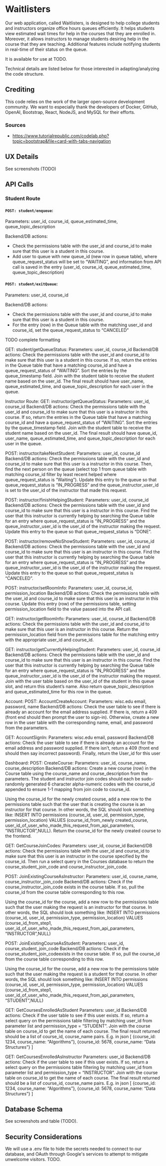 # Waitlisters

Our web application, called Waitlisters, is designed to help college students and instructors organize office hours queues efficiently. It helps students view estimated wait times for help in the courses that they are enrolled in. Moreover, it allows instructors to manage students desiring help in the course that they are teaching. Additional features include  notifying students in real-time of their status on the queue.

It is available for use at TODO.

Technical details are listed below for those interested in adapting/analyzing the code structure.

## Crediting

This code relies on the work of the larger open-source development community. We want to especially thank the developers of Docker, GitHub, OpenAI, Bootstrap, React, NodeJS, and MySQL for their efforts.

### Sources

* https://www.tutorialrepublic.com/codelab.php?topic=bootstrap&file=card-with-tabs-navigation


## UX Details

See screenshots (TODO)

## API Calls

### Student Route

#### `POST: student/enqueue`:
Parameters: user_id, course_id,  queue_estimated_time, queue_topic_description

Backend/DB actions:
* Check the permissions table with the user_id and course_id to make sure that this user is a student in this course.
* Add user to queue with new queue_id (new row in queue table), where queue_request_status will be set to “WAITING”, and information from API call is saved in the entry (user_id, course_id,  queue_estimated_time, queue_topic_description)

#### `POST: student/exitQueue`:
Parameters: user_id, course_id

Backend/DB actions: 
* Check the permissions table with the user_id and course_id to make sure that this 
user is a student in this course.
* For the entry (row) in the Queue table with the matching user_id 
and course_id, set the queue_request_status to “CANCELED”

TODO complete formatting

GET: student/getQueueStatus:
	Parameters: user_id, course_id
	Backend/DB actions: 
		Check the permissions table with the user_id and course_id to make sure that this 
user is a student in this course. If so, return the entries in the Queue table that have a matching 
course_id and have a queue_request_status of “WAITING”. Sort the entries by the 
queue_timestamp field. Join with the student table to receive the student name based on the 
user_id. The final result should have user_name, queue_estimated_time, and 
queue_topic_description for each user in the queue.

Instructor Route:
GET: instructor/getQueueStatus:
	Parameters: user_id, course_id
	Backend/DB actions: 
		Check the permissions table with the user_id and course_id to make sure that this 
user is a instructor in this course. If so, return the entries in the Queue table that have a matching 
course_id and have a queue_request_status of “WAITING”. Sort the entries by the 
queue_timestamp field. Join with the student table to receive the student name based on the 
user_id. The final result should have queue_id, user_name, queue_estimated_time, and 
queue_topic_description for each user in the queue.

POST: instructor/takeNextStudent:
	Parameters: user_id, course_id
Backend/DB actions: 
	Check the permissions table with the user_id and course_id to make sure that this 
user is a instructor in this course. Then, find the next person on the queue (select top 1 from queue 
table with matching course_id filter by least recent helped where queue_request_status is 
“Waiting”). Update this entry to the queue so that queue_request_status is “IN_PROGRESS” and 
the queue_instructor_user_id is set to the user_id of the instructor that made this request.

POST: instructor/finishHelpingStudent:
	Parameters: user_id, course_id
Backend/DB actions: 
	Check the permissions table with the user_id and course_id to make sure that this 
user is a instructor in this course.  Find the user that this instructor is currently helping by 
searching the Queue table for an entry where queue_request_status is “IN_PROGRESS” and the 
queue_instructor_user_id is the user_id of the instructor making the request. Update this entry to 
the queue so that queue_request_status is “DONE”.

POST: instructor/removeNoShowStudent:
	Parameters: user_id, course_id
Backend/DB actions: 
	Check the permissions table with the user_id and course_id to make sure that this 
user is an instructor in this course.  Find the user that this instructor is currently helping by 
searching the Queue table for an entry where queue_request_status is “IN_PROGRESS” and the 
queue_instructor_user_id is the user_id of the instructor making the request. Update this entry to 
the queue so that queue_request_status is “CANCELED”.

POST: instructor/setRoomInfo:
	Parameters: user_id, course_id, permission_location
Backend/DB actions: 
	Check the permissions table with the user_id and course_id to make sure that this 
user is an instructor in this course.  Update this entry (row) of the permissions table, setting 
permission_location field to the value passed into the API call.

GET: instructor/getRoomInfo:
	Parameters: user_id, course_id
Backend/DB actions: 
	Check the permissions table with the user_id and course_id to make sure that this 
user is an instructor in this course.  Return the permission_location field from the 
permissions table for the matching entry with the appropriate user_id and course_id. 

GET: instructor/getCurrentlyHelpingStudent:
	Parameters: user_id, course_id
	Backend/DB actions: 
		Check the permissions table with the user_id and course_id to make sure that this 
user is an instructor in this course. Find the user that this instructor is currently helping by 
searching the Queue table for an entry where queue_request_status is “IN_PROGRESS” and the 
queue_instructor_user_id is the user_id of the instructor making the request. Join with the user 
table based on the user_id of the student in this queue slot, and return this student’s name. Also 
return queue_topic_description and queue_estimated_time for this row in the queue.

Account:
POST: AccountCreateAccount:
	Parameters: wisc.edu email, password, name
	Backend/DB actions: 
		Check the user table to see if there is already an account for the email address supplied. If there is, 
return a 409 (front end should then prompt the user to sign-in). Otherwise, create a new row in 
the user table with the corresponding name, email, and password from the parameters. 

GET: AccountSignIn:
	Parameters: wisc.edu email, password
	Backend/DB actions: 
		Check the user table to see if there is already an account for the email address and password 
supplied. If there isn’t, return a 409 (front end should then say incorrect password). Finally, return the User_id for this user

Dashboard:
POST: CreateCourse:
	Parameters: user_id, course_name, course_description
	Backend/DB actions: 
Create a new course (row) in the Course table using the course_name and course_description from the parameters. The student and instructor join codes should each be sudo-randomly generated 6 character alpha-numeric codes with the course_id appended to ensure 1-1 mapping from join code to course_id.

Using the course_id for the newly created course, add a new row to the permissions table such that the user that is creating the course is an instructor for that course. In other words, the SQL should look something like:
INSERT INTO permissions (course_id, user_id, permission_type, permission_location) VALUES (course_id_from_newly created_course, user_id_of_user_who_made_this_request_from_api_parameters, “INSTRUCTOR”,NULL). 
Return the course_id for the newly created course to the frontend.

GET: GetCourseJoinCodes:
	Parameters: user_id, course_id
	Backend/DB actions: 
Check the permissions table with the user_id and course_id to make sure that this user is an instructor in the course specified by the course_id. Then run a select query in the Courses database to return the course_student_join_code and course_instructor_join_code.

POST: JoinExistingCourseAsInstructor:
	Parameters: user_id, course_name, course_instructor_join_code
	Backend/DB actions: 
Check if the course_instructor_join_code exists in the course table. If so, pull the course_id from the course table corresponding to this row.

Using the course_id for the course, add a new row to the permissions table such that the user making the request  is an instructor for that course. In other words, the SQL should look something like:
INSERT INTO permissions (course_id, user_id, permission_type, permission_location) VALUES (course_id_from_step1, user_id_of_user_who_made_this_request_from_api_parameters, “INSTRUCTOR”,NULL) 

POST: JoinExistingCourseAsStudent:
	Parameters: user_id, course_student_join_code
	Backend/DB actions: 
Check if the course_student_join_codeexists in the course table. If so, pull the course_id from the course table corresponding to this row.

Using the course_id for the course, add a new row to the permissions table such that the user making the request  is a student for that course. In other words, the SQL should look something like:
INSERT INTO permissions (course_id, user_id, permission_type, permission_location) VALUES (course_id_from_step1, user_id_of_user_who_made_this_request_from_api_parameters, “STUDENT”,NULL) 

GET: GetCoursesEnrolledAsStudent
	Parameters: user_id
	Backend/DB actions: 
Check if the user table to see if this user exists. If so, return a select query on the permissions table filtering by matching user_id from parameter list and permission_type = “STUDENT”. Join with the course table on course_id to get the name of each course. The final result returned should be a list of course_id, course_name pairs. E.g. in json
[
{course_id: 1234, course_name: “Algorithms”},
{course_id: 5678, course_name: “Data Structures”}
]

GET: GetCoursesEnrolledAsInstructor
	Parameters: user_id
	Backend/DB actions: 
Check if the user table to see if this user exists. If so, return a select query on the permissions table filtering by matching user_id from parameter list and permission_type = “INSTRUCTOR”. Join with the course table on course_id to get the name of each course. The final result returned should be a list of course_id, course_name pairs. E.g. in json
[
{course_id: 1234, course_name: “Algorithms”},
{course_id: 5678, course_name: “Data Structures”}
]

## Database Schema

See screenshots and table (TODO).

## Security Considerations

We will use a .env file to hide the secrets needed to connect to our database, and OAuth through Google's services to attempt to mitigate unwelcome visitors. TODO.




